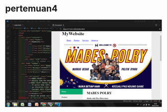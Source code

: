 # pertemuan4
![alt text](https://github.com/piannn01/pertemuan4/blob/main/img/pertemuan4.PNG?raw=true)
